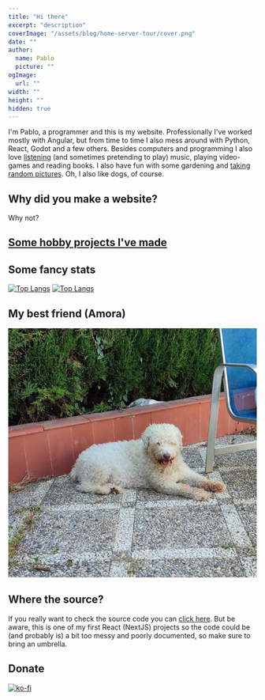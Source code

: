 ```yaml
---
title: "Hi there"
excerpt: "description"
coverImage: "/assets/blog/home-server-tour/cover.png"
date: ""
author:
  name: Pablo
  picture: ""
ogImage:
  url: ""
width: ""
height: ""
hidden: true
---
```


I'm Pablo, a programmer and this is my website. Professionally I've worked mostly with Angular, but from time to time I also mess around with Python, React, Godot and a few others. Besides computers and programming I also love [listening](/music) (and sometimes pretending to play) music, playing video-games and reading books. I also have fun with some gardening and [taking random pictures](https://instagram.com/hipi__hapa). Oh, I also like dogs, of course.

## Why did you make a website?

Why not?

## [Some hobby projects I've made](./code)

## Some fancy stats

[![Top Langs](https://github-readme-stats.vercel.app/api/top-langs?username=pbl0&hide=hack,tsql,php,swift,ruby&layout=compact&langs_count=8&theme=github_dark)](https://github.com/pbl0)
[![Top Langs](https://github-readme-stats.vercel.app/api?username=pbl0&theme=github_dark&show_icons=true&count_private=true)](https://github.com/pbl0)

## My best friend (Amora)

![Amora is a dog](https://raw.githubusercontent.com/pbl0/pablo-blog/master/public/assets/blog/me/amora720.jpg)

## Where the source?

If you really want to check the source code you can [click here](https://github.com/pbl0/pablo-blog). But be aware, this is one of my first React (NextJS) projects so the code could be (and probably is) a bit too messy and poorly documented, so make sure to bring an umbrella.

## Donate

[![ko-fi](https://ko-fi.com/img/githubbutton_sm.svg)](https://ko-fi.com/Y8Y4HOO0V)
